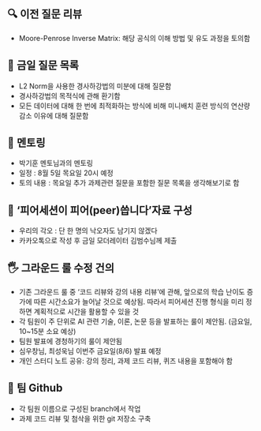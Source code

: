 ## :mag: 이전 질문 리뷰

- Moore-Penrose Inverse Matrix: 해당 공식의 이해 방법 및 유도 과정을 토의함

## 📒 금일 질문 목록

- L2 Norm을 사용한 경사하강법의 미분에 대해 질문함
- 경사하강법의 목적식에 관해 환기함
- 모든 데이터에 대해 한 번에 최적화하는 방식에 비해 미니배치 훈련 방식의 연산량 감소 이유에 대해 질문함

## 📎 멘토링

- 박기훈 멘토님과의 멘토링
- 일정 : 8월 5일 목요일 20시 예정
- 토의 내용 : 목요일 추가 과제관련 질문을 포함한 질문 목록을 생각해보기로 함

## 📝 ‘피어세션이 피어(peer)씁니다’자료 구성

- 우리의 각오 : 단 한 명의 낙오자도 남기지 않겠다
- 카카오톡으로 작성 후 금일 모더레이터 김범수님께 제출

## 🖐 그라운드 룰 수정 건의

- 기존 그라운드 룰 중 ‘코드 리뷰와 강의 내용 리뷰’에 관해, 앞으로의 학습 난이도 증가에 따른 시간소요가 늘어날 것으로 예상됨. 따라서 피어세션 진행 형식을 미리 정하면 계획적으로 시간을 활용할 수 있을 것
- 각 팀원이 주 단위로 AI 관련 기술, 이론, 논문 등을 발표하는 룰이 제안됨. (금요일, 10~15분 소요 예상)
- 팀원 발표에 경청하기의 룰이 제안됨
- 심우창님, 최성욱님 이번주 금요일(8/6) 발표 예정
- 개인 스터디 노트 공유: 강의 정리, 과제 코드 리뷰, 퀴즈 내용을 포함해야 함
 
## 🍋 팀 Github

- 각 팀원 이름으로 구성된 branch에서 작업
- 과제 코드 리뷰 및 첨삭을 위한 git 저장소 구축
